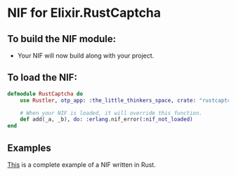 # NIF for Elixir.RustCaptcha

## To build the NIF module:

- Your NIF will now build along with your project.

## To load the NIF:

```elixir
defmodule RustCaptcha do
    use Rustler, otp_app: :the_little_thinkers_space, crate: "rustcaptcha"

    # When your NIF is loaded, it will override this function.
    def add(_a, _b), do: :erlang.nif_error(:nif_not_loaded)
end
```

## Examples

[This](https://github.com/hansihe/NifIo) is a complete example of a NIF written in Rust.
